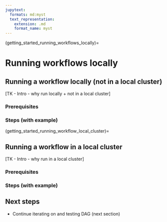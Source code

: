 ```yaml
---
jupytext:
  formats: md:myst
  text_representation:
    extension: .md
    format_name: myst
---
```


(getting_started_running_workflows_locally)=

# Running workflows locally

## Running a workflow locally (not in a local cluster)

[TK - Intro - why run locally + not in a local cluster]

### Prerequisites

### Steps (with example)

(getting_started_running_workflow_local_cluster)=

## Running a workflow in a local cluster

[TK - Intro - why run in a local cluster]

### Prerequisites

### Steps (with example)

## Next steps

* Continue iterating on and testing DAG (next section)
